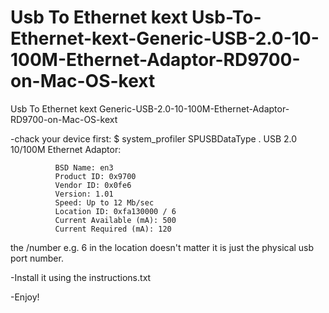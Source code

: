 # Usb To Ethernet kext Usb-To-Ethernet-kext-Generic-USB-2.0-10-100M-Ethernet-Adaptor-RD9700-on-Mac-OS-kext

Usb To Ethernet kext Generic-USB-2.0-10-100M-Ethernet-Adaptor-RD9700-on-Mac-OS-kext

-chack your device first:
$ system_profiler SPUSBDataType .
USB 2.0 10/100M Ethernet Adaptor:

              BSD Name: en3
              Product ID: 0x9700
              Vendor ID: 0x0fe6
              Version: 1.01
              Speed: Up to 12 Mb/sec
              Location ID: 0xfa130000 / 6
              Current Available (mA): 500
              Current Required (mA): 120

the /number e.g. 6 in the location doesn't matter it is just the physical usb port number.

-Install it using the instructions.txt

-Enjoy!

